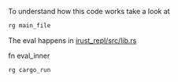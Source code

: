 
To understand how this code works take a look at

```rust
rg main_file
```

The eval happens in [irust_repl/src/lib.rs](https://github.com/sigmaSd/IRust/blob/master/crates/irust_repl/src/lib.rs)

fn eval_inner

```rust
rg cargo_run
```

